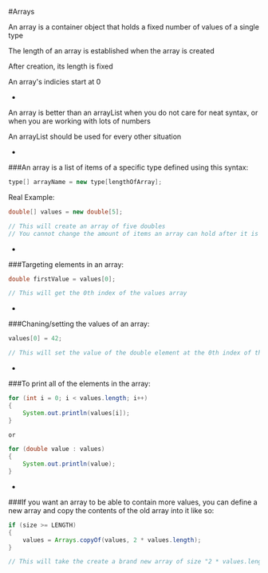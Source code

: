 #Arrays

An array is a container object that holds a fixed number of values of a single type

The length of an array is established when the array is created

After creation, its length is fixed

An array's indicies start at 0

-

An array is better than an arrayList when you do not care for neat syntax, or when you are working with lots of numbers

An arrayList should be used for every other situation

-

###An array is a list of items of a specific type defined using this syntax:

```java
type[] arrayName = new type[lengthOfArray];
```

Real Example:

```Java
double[] values = new double[5];

// This will create an array of five doubles
// You cannot change the amount of items an array can hold after it is constructed; the above array will always have a maximum of 5 items
```

-

###Targeting elements in an array:

```java
double firstValue = values[0];

// This will get the 0th index of the values array
```

-

###Chaning/setting the values of an array:

```java
values[0] = 42;

// This will set the value of the double element at the 0th index of the values array to 42
```

-

###To print all of the elements in the array:

```java
for (int i = 0; i < values.length; i++)
{
    System.out.println(values[i]);
}

or

for (double value : values)
{
    System.out.println(value);
}
```

-

###If you want an array to be able to contain more values, you can define a new array and copy the contents of the old array into it like so:

```java
if (size >= LENGTH)
{
    values = Arrays.copyOf(values, 2 * values.length);
}

// This will take the create a brand new array of size "2 * values.length" that will already have the original contents of the values array stored within it via the args of copyOf()
```
